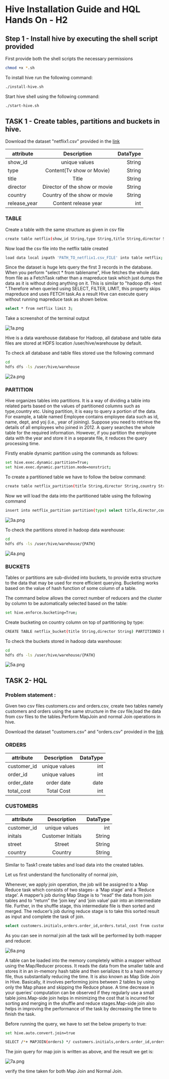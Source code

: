 # Hive Installation Guide and HQL Hands On - H2

## Step 1 - Install hive by executing the shell script provided

First provide both the shell scripts the necessary permissions

```bash
chmod +x *.sh 
```

To install hive run the following command:

```bash
./install-hive.sh
```

Start hive shell using the following command:

```bash
./start-hive.sh
```
## TASK 1 - Create tables, partitions and buckets in hive.


Download the dataset "netflix1.csv" provided in the <a href="https://drive.google.com/drive/u/0/folders/1_woAsnz9hY798NE-41LX7owmupoS_1uM" target="_blank">link</a>

<b></b>

| attribute     | Description                  | DataType  |
| ------------- |:-------------:               | -----:    |
| show_id       | unique values                | String    |
| type          | Content(Tv show or Movie)    | String    |
| title         | Title                        | String    |
| director      | Director of the show or movie| String    |
| country       | Country of the show or movie | String    |
| release_year  | Content release year         | int       |

### TABLE

Create a table with the same structure as given in csv file

```bash
create table netflix(show_id String,type String,title String,director String,country String,release_year int,primary key (show_id) disable novalidate);
```

Now load the csv file into the netflix table created

```bash
load data local inpath 'PATH_TO_netflix1.csv_FILE' into table netflix;
```

Since the dataset is huge lets query the first 3 records in the database.
When you perform "select * from tablename", Hive fetches the whole data from file as a FetchTask rather than a mapreduce task which just dumps the data as it is without doing anything on it. This is similar to "hadoop dfs -text <filename>".Therefore when queried using SELECT, FILTER, LIMIT, this property skips mapreduce and uses FETCH task.As a result Hive can execute query without running mapreduce task as shown below.

```bash
select * from netflix limit 3;
```
Take a screenshot of the terminal output

![1a.png](./screenshot/1a.png)

Hive is a data warehouse database for Hadoop, all database and table data files are stored at HDFS location /user/hive/warehouse by default.

To check all database and table files stored use the following command

```bash
cd
hdfs dfs -ls /user/hive/warehouse
```

![2a.png](./screenshot/2a.png)

### PARTITION

Hive organizes tables into partitions. It is a way of dividing a table into related parts based on the values of partitioned columns such as type,country etc. Using partition, it is easy to query a portion of the data.
For example, a table named Employee contains employee data such as id, name, dept, and yoj (i.e., year of joining). Suppose you need to retrieve the details of all employees who joined in 2012. A query searches the whole table for the required information. However, if you partition the employee data with the year and store it in a separate file, it reduces the query processing time. 

Firstly enable dynamic partition using the commands as follows:

```bash
set hive.exec.dynamic.partition=True;
set hive.exec.dynamic.partition.mode=nonstrict;
```

To create a partitioned table we have to follow the below command:

```bash
create table netflix_partition(title String,director String,country String,release_year int) partitioned by (type String);
```
Now we will load the data into the partitioned table using the following command

```bash
insert into netflix_partition partition(type) select title,director,country,release_year,type from netflix;
```

![3a.png](./screenshot/3a.png)

To check the partitions stored in hadoop data warehouse:

```bash
cd
hdfs dfs -ls /user/hive/warehouse/{PATH}
```

![4a.png](./screenshot/4a.png)

### BUCKETS

Tables or partitions are sub-divided into buckets, to provide extra structure to the data that may be used for more efficient querying. Bucketing works based on the value of hash function of some column of a table.

The command below allows the correct number of reducers and the cluster by column to be automatically selected based on the table:

```bash
set hive.enforce.bucketing=True;
```

Create bucketing on country column on top of partitioning by type:

```bash
CREATE TABLE netflix_bucket(title String,director String) PARTITIONED BY(type String) CLUSTERED BY country INTO 10 BUCKETS
```
To check the buckets stored in hadoop data warehouse:

```bash
cd
hdfs dfs -ls /user/hive/warehouse/{PATH}
```

![5a.png](./screenshot/5a.png)

## TASK 2- HQL

### Problem statement : 
Given two csv files customers.csv and orders.csv, create two tables namely customers and orders using the same structure in the csv file,load the data from csv files to the tables.Perform MapJoin and normal Join operations in hive.


Download the dataset "customers.csv" and "orders.csv" provided in the <a href="https://drive.google.com/drive/u/0/folders/1_woAsnz9hY798NE-41LX7owmupoS_1uM" target="_blank">link</a>

### ORDERS

| attribute     | Description                  | DataType  |
| ------------- |:-------------:               | -----:    |
| customer_id   | unique values                | int       |
| order_id      | unique values                | int       |
| order_date    | order date                   | date      |
| total_cost    | Total Cost                   | int       |

### CUSTOMERS 

| attribute     | Description                  | DataType  |
| ------------- |:-------------:               | -----:    |
| customer_id   | unique values                | int       |
| initals       | Customer Initials            | String    |
| street        | Street                       | String    |
| country       | Country                      | String    |

Similar to Task1 create tables and load data into the created tables.

Let us first understand the functionality of normal join,

Whenever, we apply join operation, the job will be assigned to a Map Reduce task which consists of two stages- a ‘Map stage’ and a ‘Reduce stage’. A mapper’s job during Map Stage is to “read” the data from join tables and to “return” the ‘join key’ and ‘join value’ pair into an intermediate file. Further, in the shuffle stage, this intermediate file is then sorted and merged. The reducer’s job during reduce stage is to take this sorted result as input and complete the task of join.



```bash
select customers.initials,orders.order_id,orders.total_cost from customers join orders on customers.customer_id=orders.customer_id;
```

As you can see in normal join all the task will be performed by both mapper and reducer.


![6a.png](./screenshot/6a.png)


A table can be loaded into the memory completely within a mapper without using the Map/Reducer process. It reads the data from the smaller table and stores it in an in-memory hash table and then serializes it to a hash memory file, thus substantially reducing the time. It is also known as Map Side Join in Hive. Basically, it involves performing joins between 2 tables by using only the Map phase and skipping the Reduce phase. A time decrease in your queries’ computation can be observed if they regularly use a small table joins.Map-side join helps in minimizing the cost that is incurred for sorting and merging in the shuffle and reduce stages.Map-side join also helps in improving the performance of the task by decreasing the time to finish the task.

Before running the query, we have to set the below property to true:

```bash
set hive.auto.convert.join=true
```
```bash
SELECT /*+ MAPJOIN(orders) */ customers.initials,orders.order_id,orders.total_cost from customers join orders on customers.customer_id=orders.customer_id;
```

The join query for map join is written as above, and the result we get is:

![7a.png](./screenshot/7a.png)

verify the time taken for both Map Join and Normal Join.